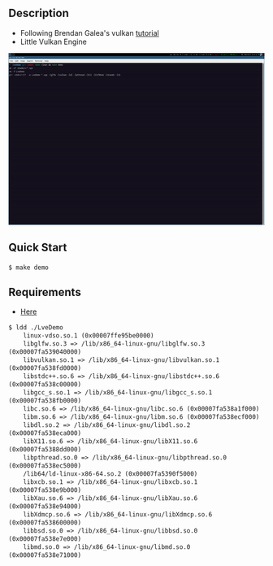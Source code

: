 ## Description
- Following Brendan Galea's vulkan [tutorial](https://www.youtube.com/playlist?list=PL8327DO66nu9qYVKLDmdLW_84-yE4auCR)
- Little Vulkan Engine

<div align="left"><img src="https://raw.githubusercontent.com/loop614/lvedemo/main/spin.gif" width=600 height=338 alt="spin"/></div>

## Quick Start
```console
$ make demo
```

## Requirements
- [Here](https://vulkan-tutorial.com/Development_environment)

```console
$ ldd ./LveDemo
	linux-vdso.so.1 (0x00007ffe95be0000)
	libglfw.so.3 => /lib/x86_64-linux-gnu/libglfw.so.3 (0x00007fa539040000)
	libvulkan.so.1 => /lib/x86_64-linux-gnu/libvulkan.so.1 (0x00007fa538fd0000)
	libstdc++.so.6 => /lib/x86_64-linux-gnu/libstdc++.so.6 (0x00007fa538c00000)
	libgcc_s.so.1 => /lib/x86_64-linux-gnu/libgcc_s.so.1 (0x00007fa538fb0000)
	libc.so.6 => /lib/x86_64-linux-gnu/libc.so.6 (0x00007fa538a1f000)
	libm.so.6 => /lib/x86_64-linux-gnu/libm.so.6 (0x00007fa538ecf000)
	libdl.so.2 => /lib/x86_64-linux-gnu/libdl.so.2 (0x00007fa538eca000)
	libX11.so.6 => /lib/x86_64-linux-gnu/libX11.so.6 (0x00007fa5388dd000)
	libpthread.so.0 => /lib/x86_64-linux-gnu/libpthread.so.0 (0x00007fa538ec5000)
	/lib64/ld-linux-x86-64.so.2 (0x00007fa5390f5000)
	libxcb.so.1 => /lib/x86_64-linux-gnu/libxcb.so.1 (0x00007fa538e9b000)
	libXau.so.6 => /lib/x86_64-linux-gnu/libXau.so.6 (0x00007fa538e94000)
	libXdmcp.so.6 => /lib/x86_64-linux-gnu/libXdmcp.so.6 (0x00007fa538600000)
	libbsd.so.0 => /lib/x86_64-linux-gnu/libbsd.so.0 (0x00007fa538e7e000)
	libmd.so.0 => /lib/x86_64-linux-gnu/libmd.so.0 (0x00007fa538e71000)
```
